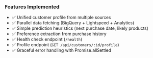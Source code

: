 ### Features Implemented
- ✅ Unified customer profile from multiple sources
- ✅ Parallel data fetching (BigQuery + Lightspeed + Analytics)
- ✅ Simple prediction heuristics (next purchase date, likely products)
- ✅ Preference extraction from purchase history
- ✅ Health check endpoint (`/health`)
- ✅ Profile endpoint (`GET /api/customers/:id/profile`)
- ✅ Graceful error handling with Promise.allSettled
